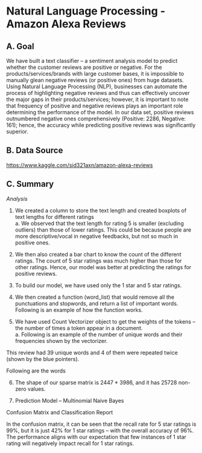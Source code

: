 # Natural Language Processing - Amazon Alexa Reviews

## A. Goal
We have built a text classifier – a sentiment analysis model to predict whether the customer reviews are positive or negative. For the products/services/brands with large customer bases, it is impossible to manually glean negative reviews (or positive ones) from huge datasets.
Using Natural Language Processing (NLP), businesses can automate the process of highlighting negative reviews and thus can effectively uncover the major gaps in their products/services; however, it is important to note that frequency of positive and negative reviews plays an important role determining the performance of the model. In our data set, positive reviews outnumbered negative ones comprehensively (Positive: 2286, Negative: 161); hence, the accuracy while predicting positive reviews was significantly superior.

## B. Data Source
https://www.kaggle.com/sid321axn/amazon-alexa-reviews

## C. Summary

_Analysis_
1. We created a column to store the text length and created boxplots of text lengths for different ratings  
a. We observed that the text length for rating 5 is smaller (excluding outliers) than those of lower ratings. This could be because people are more descriptive/vocal in negative feedbacks, but not so much in positive ones.

2. We then also created a bar chart to know the count of the different ratings. The count of 5 star ratings was much higher than those for other ratings. Hence, our model was better at predicting the ratings for positive reviews.

3. To build our model, we have used only the 1 star and 5 star ratings.

4. We then created a function (word_list) that would remove all the punctuations and stopwords, and return a list of important words. Following is an example of how the function works.

5. We have used Count Vectorizer object to get the weights of the tokens – the number of times a token appear in a document.  
a. Following is an example of the number of unique words and their frequencies shown by the vectorizer.


This review had 39 unique words and 4 of them were repeated twice (shown by the blue pointers).

Following are the words

6. The shape of our sparse matrix is 2447 * 3986, and it has 25728 non-zero values.

7. Prediction Model – Multinomial Naive Bayes

Confusion Matrix and Classification Report


In the confusion matrix, it can be seen that the recall rate for 5 star ratings is 99%, but it is just 42% for 1 star ratings – with the overall accuracy of 96%. The performance aligns with our expectation that few instances of 1 star rating will negatively impact recall for 1 star ratings.
